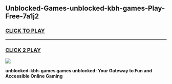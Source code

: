 
## Unblocked-Games-unblocked-kbh-games-Play-Free-7a1j2
<h3>
<a href="https://premium76.site?title=unblocked-kbh-games&ref=18A">CLICK TO PLAY</a></h3>
<hr>

<h3>
<a href="https://premium76.site?title=unblocked-kbh-games&ref=18A">CLICK 2 PLAY</a>
  
</h3>

<a href="https://premium76.site?title=unblocked-kbh-games&ref=18A"><img src="https://clearcache.store/games.png"></a>


**unblocked-kbh-games games unblocked: Your Gateway to Fun and Accessible Online Gaming**
